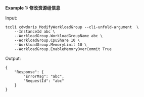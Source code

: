 **Example 1: 修改资源组信息**



Input: 

```
tccli cdwdoris ModifyWorkloadGroup --cli-unfold-argument  \
    --InstanceId abc \
    --WorkloadGroup.WorkloadGroupName abc \
    --WorkloadGroup.CpuShare 10 \
    --WorkloadGroup.MemoryLimit 10 \
    --WorkloadGroup.EnableMemoryOverCommit True
```

Output: 
```
{
    "Response": {
        "ErrorMsg": "abc",
        "RequestId": "abc"
    }
}
```

